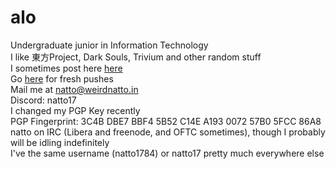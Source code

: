 # alo
Undergraduate junior in Information Technology\
I like 東方Project, Dark Souls, Trivium and other random stuff\
I sometimes post here [here](https://weirdnatto.in)\
Go [here](https://git.weirdnatto.in/natto1784) for fresh pushes\
Mail me at [natto@weirdnatto.in](mailto:natto@weirdnatto.in)\
Discord: natto17\
I changed my PGP Key recently\
PGP Fingerprint: 3C4B DBE7 BBF4 5B52 C14E A193 0072 57B0 5FCC 86A8\
natto on IRC (Libera and freenode, and OFTC sometimes), though I probably will be idling indefinitely\
I've the same username (natto1784) or natto17 pretty much everywhere else
